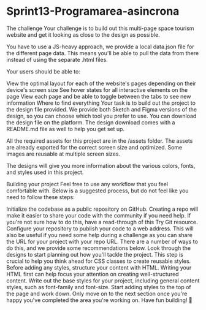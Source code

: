 # Sprint13-Programarea-asincrona
The challenge
Your challenge is to build out this multi-page space tourism website and get it looking as close to the design as possible.

You have to use a JS-heavy approach, we provide a local data.json file for the different page data. This means you'll be able to pull the data from there instead of using the separate .html files.

Your users should be able to:

View the optimal layout for each of the website's pages depending on their device's screen size
See hover states for all interactive elements on the page
View each page and be able to toggle between the tabs to see new information
Where to find everything
Your task is to build out the project to the design file provided. We provide both Sketch and Figma versions of the design, so you can choose which tool you prefer to use. You can download the design file on the platform. The design download comes with a README.md file as well to help you get set up.

All the required assets for this project are in the /assets folder. The assets are already exported for the correct screen size and optimized. Some images are reusable at multiple screen sizes.

The designs will give you more information about the various colors, fonts, and styles used in this project.

Building your project
Feel free to use any workflow that you feel comfortable with. Below is a suggested process, but do not feel like you need to follow these steps:

Initialize the codebase as a public repository on GitHub. Creating a repo will make it easier to share your code with the community if you need help. If you're not sure how to do this, have a read-through of this Try Git resource.
Configure your repository to publish your code to a web address. This will also be useful if you need some help during a challenge as you can share the URL for your project with your repo URL. There are a number of ways to do this, and we provide some recommendations below.
Look through the designs to start planning out how you'll tackle the project. This step is crucial to help you think ahead for CSS classes to create reusable styles.
Before adding any styles, structure your content with HTML. Writing your HTML first can help focus your attention on creating well-structured content.
Write out the base styles for your project, including general content styles, such as font-family and font-size.
Start adding styles to the top of the page and work down. Only move on to the next section once you're happy you've completed the area you're working on.
Have fun building! 🚀